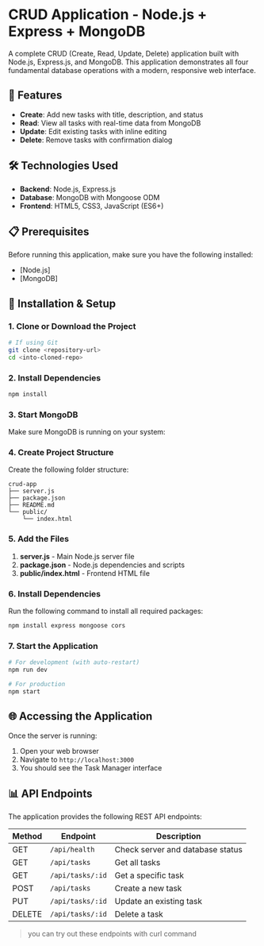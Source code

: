# CRUD Application - Node.js + Express + MongoDB

A complete CRUD (Create, Read, Update, Delete) application built with Node.js, Express.js, and MongoDB. This application demonstrates all four fundamental database operations with a modern, responsive web interface.

## 🚀 Features

- **Create**: Add new tasks with title, description, and status
- **Read**: View all tasks with real-time data from MongoDB
- **Update**: Edit existing tasks with inline editing
- **Delete**: Remove tasks with confirmation dialog

## 🛠️ Technologies Used

- **Backend**: Node.js, Express.js
- **Database**: MongoDB with Mongoose ODM
- **Frontend**: HTML5, CSS3, JavaScript (ES6+)

## 📋 Prerequisites

Before running this application, make sure you have the following installed:

- [Node.js]
- [MongoDB]

## 🔧 Installation & Setup

### 1. Clone or Download the Project

```bash
# If using Git
git clone <repository-url>
cd <into-cloned-repo>

```

### 2. Install Dependencies

```bash
npm install
```

### 3. Start MongoDB

Make sure MongoDB is running on your system:

### 4. Create Project Structure

Create the following folder structure:

```
crud-app
├── server.js
├── package.json
├── README.md
└── public/
    └── index.html
```

### 5. Add the Files

1. **server.js** - Main Node.js server file
2. **package.json** - Node.js dependencies and scripts
3. **public/index.html** - Frontend HTML file

### 6. Install Dependencies

Run the following command to install all required packages:

```bash
npm install express mongoose cors
```

### 7. Start the Application

```bash
# For development (with auto-restart)
npm run dev

# For production
npm start
```

## 🌐 Accessing the Application

Once the server is running:

1. Open your web browser
2. Navigate to `http://localhost:3000`
3. You should see the Task Manager interface

## 📊 API Endpoints

The application provides the following REST API endpoints:

| Method | Endpoint         | Description                      |
| ------ | ---------------- | -------------------------------- |
| GET    | `/api/health`    | Check server and database status |
| GET    | `/api/tasks`     | Get all tasks                    |
| GET    | `/api/tasks/:id` | Get a specific task              |
| POST   | `/api/tasks`     | Create a new task                |
| PUT    | `/api/tasks/:id` | Update an existing task          |
| DELETE | `/api/tasks/:id` | Delete a task                    |

> you can try out these endpoints with curl command
